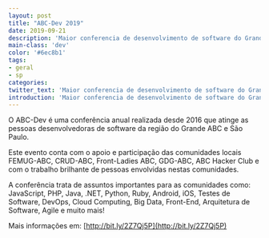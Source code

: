 ```yaml
---
layout: post
title: "ABC-Dev 2019"
date: 2019-09-21
description: 'Maior conferencia de desenvolvimento de software do Grande ABC.'
main-class: 'dev'
color: '#6ec8b1'
tags:
- geral
- sp
categories:
twitter_text: 'Maior conferencia de desenvolvimento de software do Grande ABC.'
introduction: 'Maior conferencia de desenvolvimento de software do Grande ABC.'
---
```


O ABC-Dev é uma conferência anual realizada desde 2016 que atinge as pessoas desenvolvedoras de software da região do Grande ABC e São Paulo.

Este evento conta com o apoio e participação das comunidades locais FEMUG-ABC, CRUD-ABC, Front-Ladies ABC, GDG-ABC, ABC Hacker Club e com o trabalho brilhante de pessoas envolvidas nestas comunidades.

A conferência trata de assuntos importantes para as comunidades como: JavaScript, PHP, Java, .NET, Python, Ruby, Android, iOS, Testes de Software, DevOps, Cloud Computing, Big Data, Front-End, Arquitetura de Software, Agile e muito mais!

Mais informações em: [http://bit.ly/2Z7Qj5P](http://bit.ly/2Z7Qj5P)

